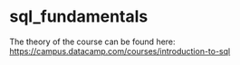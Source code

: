 # sql_fundamentals
The theory of the course can be found here:
https://campus.datacamp.com/courses/introduction-to-sql
